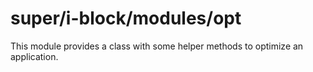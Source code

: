 # super/i-block/modules/opt

This module provides a class with some helper methods to optimize an application.
